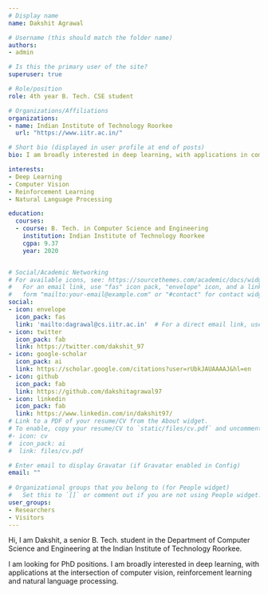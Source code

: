 ```yaml
---
# Display name
name: Dakshit Agrawal

# Username (this should match the folder name)
authors:
- admin

# Is this the primary user of the site?
superuser: true

# Role/position
role: 4th year B. Tech. CSE student

# Organizations/Affiliations
organizations:
- name: Indian Institute of Technology Roorkee
  url: "https://www.iitr.ac.in/"

# Short bio (displayed in user profile at end of posts)
bio: I am broadly interested in deep learning, with applications in computer vision and reinforcement learning, or at the intersection of computer vision and natural language processing.

interests:
- Deep Learning
- Computer Vision
- Reinforcement Learning
- Natural Language Processing

education:
  courses:
  - course: B. Tech. in Computer Science and Engineering
    institution: Indian Institute of Technology Roorkee  
    cgpa: 9.37
    year: 2020


# Social/Academic Networking
# For available icons, see: https://sourcethemes.com/academic/docs/widgets/#icons
#   For an email link, use "fas" icon pack, "envelope" icon, and a link in the
#   form "mailto:your-email@example.com" or "#contact" for contact widget.
social:
- icon: envelope
  icon_pack: fas
  link: 'mailto:dagrawal@cs.iitr.ac.in'  # For a direct email link, use "mailto:test@example.org".
- icon: twitter
  icon_pack: fab
  link: https://twitter.com/dakshit_97
- icon: google-scholar
  icon_pack: ai
  link: https://scholar.google.com/citations?user=rUbkJAUAAAAJ&hl=en
- icon: github
  icon_pack: fab
  link: https://github.com/dakshitagrawal97
- icon: linkedin
  icon_pack: fab
  link: https://www.linkedin.com/in/dakshit97/
# Link to a PDF of your resume/CV from the About widget.
# To enable, copy your resume/CV to `static/files/cv.pdf` and uncomment the lines below.  
#- icon: cv
#  icon_pack: ai
#  link: files/cv.pdf

# Enter email to display Gravatar (if Gravatar enabled in Config)
email: ""
  
# Organizational groups that you belong to (for People widget)
#   Set this to `[]` or comment out if you are not using People widget.  
user_groups:
- Researchers
- Visitors
---
```


Hi, I am Dakshit, a senior B. Tech. student in the Department of Computer Science and Engineering at the Indian Institute of Technology Roorkee. 

I am looking for PhD positions.  I am broadly interested in deep learning, with applications at the intersection of computer vision, reinforcement learning and natural language processing.

